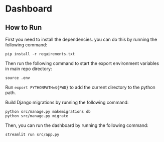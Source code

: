 # Dashboard

## How to Run

First you need to install the dependencies. you can do this by running the following command:
```
pip install -r requirements.txt
```

Then run the following command to start the export environment variables in main repo directory:
```
source .env
```

Run `export PYTHONPATH=${PWD}` to add the current directory to the python path.

Build Django migrations by running the following command:
``` 
python src/manage.py makemigrations db
python src/manage.py migrate
```

Then, you can run the dashboard by running the following command:
```
streamlit run src/app.py
```
